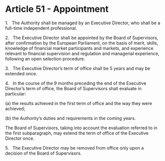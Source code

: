 # Article 51 - Appointment


1.   The Authority shall be managed by an Executive Director, who shall be a full-time independent professional.

2.   The Executive Director shall be appointed by the Board of Supervisors, after confirmation by the European Parliament, on the basis of merit, skills, knowledge of financial market participants and markets, and experience relevant to financial supervision and regulation and managerial experience, following an open selection procedure.

3.   The Executive Director’s term of office shall be 5 years and may be extended once.

4.   In the course of the 9 months preceding the end of the Executive Director’s term of office, the Board of Supervisors shall evaluate in particular:

(a) the results achieved in the first term of office and the way they were achieved;

(b) the Authority’s duties and requirements in the coming years.

The Board of Supervisors, taking into account the evaluation referred to in the first subparagraph, may extend the term of office of the Executive Director once.

5.   The Executive Director may be removed from office only upon a decision of the Board of Supervisors.
